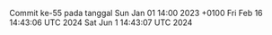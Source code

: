 Commit ke-55 pada tanggal Sun Jan 01 14:00 2023 +0100
Fri Feb 16 14:43:06 UTC 2024
Sat Jun  1 14:43:07 UTC 2024
